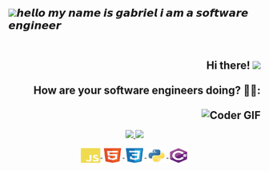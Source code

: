 ## <img src="https://raw.githubusercontent.com/alexnaiman/alexnaiman/master/resources/welcomeglitch.gif" width="50px" />𝙝𝙚𝙡𝙡𝙤 𝙢𝙮 𝙣𝙖𝙢𝙚 𝙞𝙨 𝙜𝙖𝙗𝙧𝙞𝙚𝙡 𝙞 𝙖𝙢 𝙖 𝙨𝙤𝙛𝙩𝙬𝙖𝙧𝙚 𝙚𝙣𝙜𝙞𝙣𝙚𝙚𝙧
<div align="center">
  
  <h2 align="right">
 <abc>
  <br>Hi there! <img src="https://user-images.githubusercontent.com/42378118/110234147-e3259600-7f4e-11eb-95be-0c4047144dea.gif" width="30"><br>
  <br> How are your software engineers doing? 👨‍💻:<br>
  <br>
    <img src="https://media.giphy.com/media/SWoSkN6DxTszqIKEqv/giphy.gif" alt="Coder GIF" width="200">
 </abc>
</h2>  
  <div>
  <a href="https://github.com/Gabrieltkn">
  <img height="180em" src="https://github-readme-stats.vercel.app/api?username=Gabrieltkn&show_icons=true&theme=dark&include_all_commits=true&count_private=true"/>
  <img height="180em" src="https://github-readme-stats.vercel.app/api/top-langs/?username=Gabrieltkn&layout=compact&langs_count=7&theme=dark"/>
</div>
<div style="display: inline_block"><br>
  <img align="center" alt="Gabriel-Js" height="30" width="40" src="https://raw.githubusercontent.com/devicons/devicon/master/icons/javascript/javascript-plain.svg">
  <img align="center" alt="Gabriel-HTML" height="30" width="40" src="https://raw.githubusercontent.com/devicons/devicon/master/icons/html5/html5-original.svg">
  <img align="center" alt="Gabriel-CSS" height="30" width="40" src="https://raw.githubusercontent.com/devicons/devicon/master/icons/css3/css3-original.svg">
  <img align="center" alt="Gabriel-Python" height="30" width="40" src="https://raw.githubusercontent.com/devicons/devicon/master/icons/python/python-original.svg">
  <img align="center" alt="Gabriel-Csharp" height="30" width="40" src="https://raw.githubusercontent.com/devicons/devicon/master/icons/csharp/csharp-original.svg">
</div>
